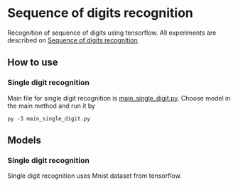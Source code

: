 # Sequence of digits recognition
Recognition of sequence of digits using tensorflow. All experiments are described on [Sequence of digits recognition](http://petr-marek.com/blog/2017/07/05/sequence-digits-recognition/ "Sequence of digits recognition").

## How to use
### Single digit recognition
Main file for single digit recognition is [main_single_digit.py](main_single_digit.py). Choose model in the main method and run it by
  
    py -3 main_single_digit.py

## Models
### Single digit recognition
Single digit recognition uses Mnist dataset from tensorflow.
